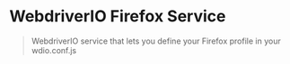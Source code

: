 WebdriverIO Firefox Service
===========================

> WebdriverIO service that lets you define your Firefox profile in your wdio.conf.js
